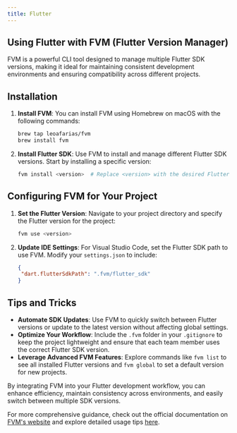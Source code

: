 ```yaml
---
title: Flutter
---
```


## Using Flutter with FVM (Flutter Version Manager)

FVM is a powerful CLI tool designed to manage multiple Flutter SDK versions, making it ideal for maintaining consistent development environments and ensuring compatibility across different projects.

## Installation

1. **Install FVM**: You can install FVM using Homebrew on macOS with the following commands:

   ```bash
   brew tap leoafarias/fvm
   brew install fvm
   ```

2. **Install Flutter SDK**: Use FVM to install and manage different Flutter SDK versions. Start by installing a specific version:

   ```bash
   fvm install <version>  # Replace <version> with the desired Flutter version, like 2.8.1
   ```

## Configuring FVM for Your Project

1. **Set the Flutter Version**: Navigate to your project directory and specify the Flutter version for the project:

    ```bash
   fvm use <version>
   ```

2. **Update IDE Settings**: For Visual Studio Code, set the Flutter SDK path to use FVM. Modify your `settings.json` to include:

    ```json
   {
     "dart.flutterSdkPath": ".fvm/flutter_sdk"
   }
   ```

## Tips and Tricks

- **Automate SDK Updates**: Use FVM to quickly switch between Flutter versions or update to the latest version without affecting global settings.
- **Optimize Your Workflow**: Include the `.fvm` folder in your `.gitignore` to keep the project lightweight and ensure that each team member uses the correct Flutter SDK version.
- **Leverage Advanced FVM Features**: Explore commands like `fvm list` to see all installed Flutter versions and `fvm global` to set a default version for new projects.

By integrating FVM into your Flutter development workflow, you can enhance efficiency, maintain consistency across environments, and easily switch between multiple SDK versions.

For more comprehensive guidance, check out the official documentation on [FVM's website](https://fvm.app/documentation/getting-started/installation) and explore detailed usage tips [here](https://www.dhiwise.com/post/mastering-fvm-the-toolkit-for-flutter-sdk-version-management).
